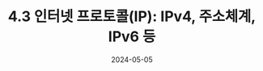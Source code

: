 ---
bigtitle: "제4장 네트워크 계층: 데이터 평면"
title: "4.3 인터넷 프로토콜(IP): IPv4, 주소체계, IPv6 등"
excerpt: "4.3 인터넷 프로토콜(IP): IPv4, 주소체계, IPv6 등"
categories: ['Computer Network']
tags:
  - computer
  - network

toc: true
toc_sticky: true
use_math: true
 
date: 2024-05-05
last_modified_at: 2024-05-05
published: false
---